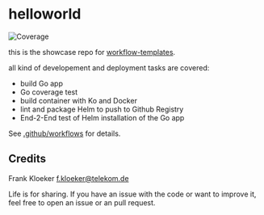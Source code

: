 # helloworld
![Coverage](https://img.shields.io/badge/Coverage-100.0%25-brightgreen)

this is the showcase repo for [workflow-templates](https://github.com/eumel8/workflow-templates).

all kind of developement and deployment tasks are covered:

- build Go app
- Go coverage test
- build container with Ko and Docker
- lint and package Helm to push to Github Registry
- End-2-End test of Helm installation of the Go app

See [.github/workflows](.github/workflows) for details.

## Credits

Frank Kloeker f.kloeker@telekom.de

Life is for sharing. If you have an issue with the code or want to improve it, feel free to open an issue or an pull request.
